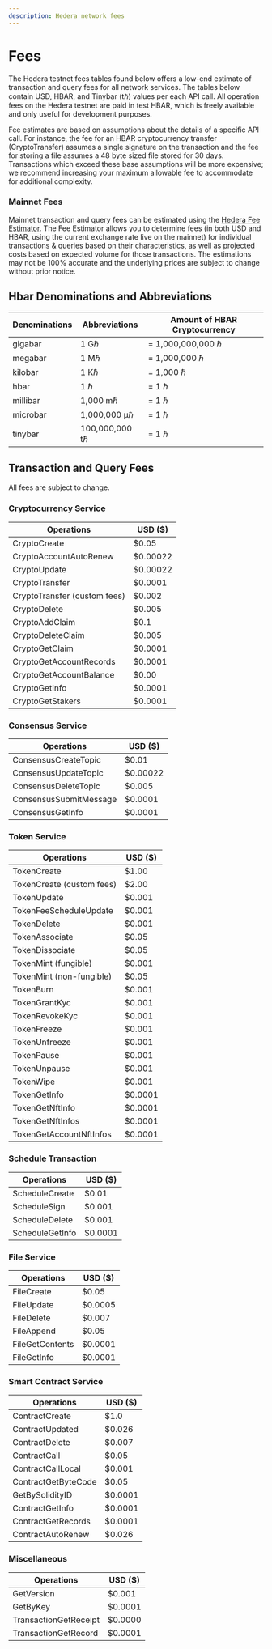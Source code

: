 ```yaml
---
description: Hedera network fees
---
```


# Fees

The Hedera testnet fees tables found below offers a low-end estimate of transaction and query fees for all network services. The tables below contain USD, HBAR, and Tinybar (tℏ) values per each API call. All operation fees on the Hedera testnet are paid in test HBAR, which is freely available and only useful for development purposes.

Fee estimates are based on assumptions about the details of a specific API call. For instance, the fee for an HBAR cryptocurrency transfer (CryptoTransfer) assumes a single signature on the transaction and the fee for storing a file assumes a 48 byte sized file stored for 30 days. Transactions which exceed these base assumptions will be more expensive; we recommend increasing your maximum allowable fee to accommodate for additional complexity. 

### Mainnet Fees

Mainnet transaction and query fees can be estimated using the [Hedera Fee Estimator](https://www.hedera.com/fees). The Fee Estimator allows you to determine fees (in both USD and HBAR, using the current exchange rate live on the mainnet) for individual transactions & queries based on their characteristics, as well as projected costs based on expected volume for those transactions. The estimations may not be 100% accurate and the underlying prices are subject to change without prior notice.

## Hbar Denominations and Abbreviations

| Denominations | Abbreviations  | Amount of HBAR Cryptocurrency |
| ------------- | -------------- | ----------------------------- |
| gigabar       | 1 Gℏ           | = 1,000,000,000 ℏ             |
| megabar       | 1 Mℏ           | = 1,000,000 ℏ                 |
| kilobar       | 1 Kℏ           | = 1,000 ℏ                     |
| hbar          | 1 ℏ            | = 1 ℏ                         |
| millibar      | 1,000 mℏ       | = 1 ℏ                         |
| microbar      | 1,000,000 μℏ   | = 1 ℏ                         |
| tinybar       | 100,000,000 tℏ | = 1 ℏ                         |

## Transaction and Query Fees

All fees are subject to change.

### Cryptocurrency Service

| Operations                   | USD ($)  |
| ---------------------------- | -------- |
| CryptoCreate                 | $0.05    |
| CryptoAccountAutoRenew       | $0.00022 |
| CryptoUpdate                 | $0.00022 |
| CryptoTransfer               | $0.0001  |
| CryptoTransfer (custom fees) | $0.002   |
| CryptoDelete                 | $0.005   |
| CryptoAddClaim               | $0.1     |
| CryptoDeleteClaim            | $0.005   |
| CryptoGetClaim               | $0.0001  |
| CryptoGetAccountRecords      | $0.0001  |
| CryptoGetAccountBalance      | $0.00    |
| CryptoGetInfo                | $0.0001  |
| CryptoGetStakers             | $0.0001  |

### Consensus Service

| Operations             | USD ($)  |
| ---------------------- | -------- |
| ConsensusCreateTopic   | $0.01    |
| ConsensusUpdateTopic   | $0.00022 |
| ConsensusDeleteTopic   | $0.005   |
| ConsensusSubmitMessage | $0.0001  |
| ConsensusGetInfo       | $0.0001  |

### Token Service

| Operations                | USD ($) |
| ------------------------- | ------- |
| TokenCreate               | $1.00   |
| TokenCreate (custom fees) | $2.00   |
| TokenUpdate               | $0.001  |
| TokenFeeScheduleUpdate    | $0.001  |
| TokenDelete               | $0.001  |
| TokenAssociate            | $0.05   |
| TokenDissociate           | $0.05   |
| TokenMint (fungible)      | $0.001  |
| TokenMint (non-fungible)  | $0.05   |
| TokenBurn                 | $0.001  |
| TokenGrantKyc             | $0.001  |
| TokenRevokeKyc            | $0.001  |
| TokenFreeze               | $0.001  |
| TokenUnfreeze             | $0.001  |
| TokenPause                | $0.001  |
| TokenUnpause              | $0.001  |
| TokenWipe                 | $0.001  |
| TokenGetInfo              | $0.0001 |
| TokenGetNftInfo           | $0.0001 |
| TokenGetNftInfos          | $0.0001 |
| TokenGetAccountNftInfos   | $0.0001 |

### Schedule Transaction

| Operations      | USD ($) |
| --------------- | ------- |
| ScheduleCreate  | $0.01   |
| ScheduleSign    | $0.001  |
| ScheduleDelete  | $0.001  |
| ScheduleGetInfo | $0.0001 |

### File Service

| Operations      | USD ($) |
| --------------- | ------- |
| FileCreate      | $0.05   |
| FileUpdate      | $0.0005 |
| FileDelete      | $0.007  |
| FileAppend      | $0.05   |
| FileGetContents | $0.0001 |
| FileGetInfo     | $0.0001 |

### Smart Contract Service

| Operations          | USD ($) |
| ------------------- | ------- |
| ContractCreate      | $1.0    |
| ContractUpdated     | $0.026  |
| ContractDelete      | $0.007  |
| ContractCall        | $0.05   |
| ContractCallLocal   | $0.001  |
| ContractGetByteCode | $0.05   |
| GetBySolidityID     | $0.0001 |
| ContractGetInfo     | $0.0001 |
| ContractGetRecords  | $0.0001 |
| ContractAutoRenew   | $0.026  |

### Miscellaneous

| Operations            | USD ($) |
| --------------------- | ------- |
| GetVersion            | $0.001  |
| GetByKey              | $0.0001 |
| TransactionGetReceipt | $0.0000 |
| TransactionGetRecord  | $0.0001 |
